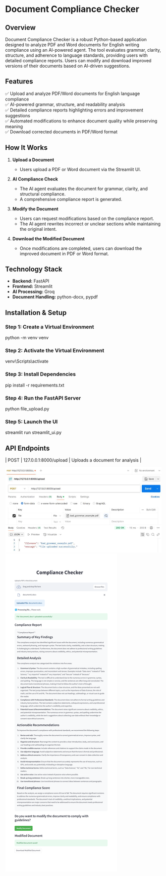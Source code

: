 # Document Compliance Checker

## Overview
Document Compliance Checker is a robust Python-based application designed to analyze PDF and Word documents for English writing compliance using an AI-powered agent. The tool evaluates grammar, clarity, structure, and adherence to language standards, providing users with detailed compliance reports. Users can modify and download improved versions of their documents based on AI-driven suggestions.

## Features
✅ Upload and analyze PDF/Word documents for English language compliance  
✅ AI-powered grammar, structure, and readability analysis  
✅ Detailed compliance reports highlighting errors and improvement suggestions  
✅ Automated modifications to enhance document quality while preserving meaning  
✅ Download corrected documents in PDF/Word format  

## How It Works
1. **Upload a Document**  
   - Users upload a PDF or Word document via the Streamlit UI.

2. **AI Compliance Check**  
   - The AI agent evaluates the document for grammar, clarity, and structural compliance.  
   - A comprehensive compliance report is generated.

3. **Modify the Document**  
   - Users can request modifications based on the compliance report.  
   - The AI agent rewrites incorrect or unclear sections while maintaining the original intent.

4. **Download the Modified Document**  
   - Once modifications are completed, users can download the improved document in PDF or Word format.

## Technology Stack
- **Backend:** FastAPI  
- **Frontend:** Streamlit  
- **AI Processing:** Groq  
- **Document Handling:** python-docx, pypdf  

## Installation & Setup
### Step 1: Create a Virtual Environment
python -m venv venv

### Step 2: Activate the Virtual Environment
venv\Scripts\activate


### Step 3: Install Dependencies
pip install -r requirements.txt

### Step 4: Run the FastAPI Server
python file_upload.py

### Step 5: Launch the UI
streamlit run streamlit_ui.py


## API Endpoints
| POST   | 127.0.0.1:8000/upload  | Uploads a document for analysis |

![Screenshot 1](https://raw.githubusercontent.com/rahulrajrr/Compliance-Checker/main/images/file_upload.jpg)
![Screenshot 2](https://raw.githubusercontent.com/rahulrajrr/Compliance-Checker/main/images/UI.png)
